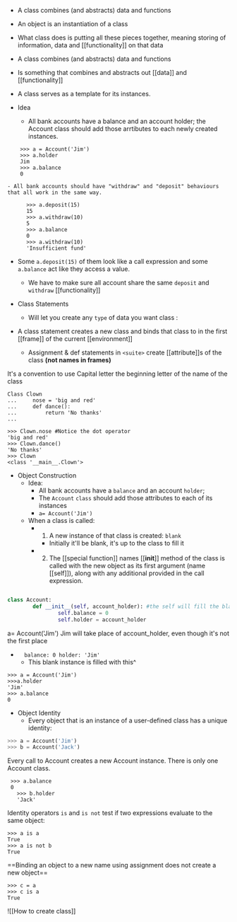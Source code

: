 - A class combines (and abstracts) data and functions
- An object is an instantiation of a class
- What class does is putting all these pieces together, meaning storing of information, data and [[functionality]] on that data
- A class combines (and abstracts) data and functions
- Is something that combines and abstracts out [[data]] and [[functionality]]

- A class serves as a template for its instances. 
- Idea 
	- All bank accounts have a balance and an account holder; the Account class should add those arrtibutes to each newly created instances.

```
    >>> a = Account('Jim')
    >>> a.holder
    Jim
    >>> a.balance
    0
```

	- All bank accounts should have "withdraw" and "deposit" behaviours that all work in the same way.

```
	  >>> a.deposit(15)
	  15
	  >>> a.withdraw(10)
	  5
	  >>> a.balance
	  0
	  >>> a.withdraw(10)
	  'Insufficient fund'
```


- Some `a.deposit(15)` of them look like a call expression and some `a.balance` act like they access a value.
  - We have to make sure all account share the same `deposit` and `withdraw` [[functionality]]

- Class Statements
  - Will let you create any `type` of data you want
    class <name>: <suite>

- A class statement creates a new class and binds that class to <name> in the first [[frame]] of the current [[environment]]
  - Assignment & def statements in `<suite>` create [[attribute]]s of the class **(not names in frames)**

It's a convention to use Capital letter
the beginning letter of the name of the class
``` 
Class Clown
... 	nose = 'big and red'
...		def dance():
...			return 'No thanks'
...

>>> Clown.nose #Notice the dot operator
'big and red' 
>>> Clown.dance()
'No thanks'
>>> Clown
<class '__main__.Clown'>
```

- Object Construction
  - Idea:
    - All bank accounts have a `balance` and an account `holder`;
    - The `Account` `class` should add those attributes to each of its instances
    - `a= Account('Jim')`
  - When a class is called:
    - 1. A new instance of that class is created: `blank`
      - Initially it'll be blank, it's up to the class to fill it
    - 2. The [[special function]] names [[**init**]] method of the class is called with the new object as its first argument (name [[self]]), along with any additional provided in the call expression.

```python

class Account:
		def __init__(self, account_holder): #the self will fill the blank instance that is created, while creating the class
				self.balance = 0
				self.holder = account_holder
```

a= Account('Jim') Jim will take place of account_holder, even though it's not the first place

- `   balance: 0 holder: 'Jim'        `
  - This blank instance is filled with this^

```shell
>>> a = Account('Jim')
>>>a.holder
'Jim'
>>> a.balance
0
```

- Object Identity
  - Every object that is an instance of a user-defined class has a unique identity:

```python
>>> a = Account('Jim')
>>> b = Account('Jack')
```

Every call to Account creates a new Account instance. There is only one Account class.
``` shell
 >>> a.balance
 0
   >>> b.holder
   'Jack'
```

 Identity operators `is` and `is not` test if two expressions evaluate to the same object:
  ```
  >>> a is a
  True
  >>> a is not b
  True   
  ```
  
==Binding an object to a new name using assignment does not create a new object==
```
>>> c = a
>>> c is a
True
```

![[How to create class]]
  